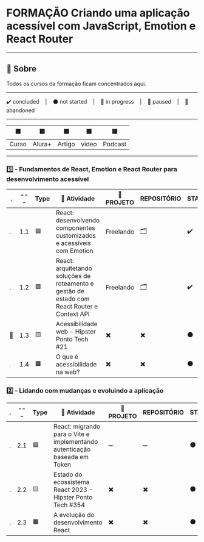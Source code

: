 # FORMAÇÃO Criando uma aplicação acessível com JavaScript, Emotion e React Router

---

## 📌 Sobre
  Todos os cursos da formação ficam concentrados aqui.

---

<p>
  ✔️ concluded &nbsp;&nbsp;&nbsp;|&nbsp;&nbsp;&nbsp;
  ⚫ not started &nbsp;&nbsp;&nbsp;|&nbsp;&nbsp;&nbsp;
  🔵 in progress &nbsp;&nbsp;&nbsp;|&nbsp;&nbsp;&nbsp;
  🔶 paused &nbsp;&nbsp;&nbsp;|&nbsp;&nbsp;&nbsp;
  🔴 abandoned 
</p>

---
| 🟪 | 🟦 | 🟫 | 🟥 | 🟨 |
| --- | --- | --- | --- | --- |
| Curso | Alura+ | Artigo | video | Podcast |

---

### 1️⃣ - Fundamentos de React, Emotion e React Router para desenvolvimento acessível
| . | --- | Type | 📘 Atividade | 🔗 PROJETO | REPOSITÓRIO | STATUS |
| --- | --- | --- | --- | --- | --- | --- |
| . | 1.1 | 🟪 | React: desenvolvendo componentes customizados e acessíveis com Emotion | Freelando | [🗂️](./React_ComponentesCustomizados_e_Acessiveis_com_Emotion/) | ✔️ |
| . | 1.2 | 🟪 | React: arquitetando soluções de roteamento e gestão de estado com React Router e Context API | Freelando | [🗂️](./React_Arquitetando_Solucoes_de_Roteamento_GestaoDeEstado_ReactRouter_ContextAPI/) | ✔️ |
| 🚩 | 1.3 | 🟨 | Acessibilidade web - Hipster Ponto Tech #21 | ✖️ | ✖️ | ⚫ |
| . | 1.4 | 🟫 | O que é acessibilidade na web? | ✖️ | ✖️ | ⚫ |



### 2️⃣ - Lidando com mudanças e evoluindo a aplicação

| . | --- | Type | 📘 Atividade | 🔗 PROJETO | REPOSITÓRIO | STATUS |
| --- | --- | --- | --- | --- | --- | --- |
| . | 2.1 | 🟪 | React: migrando para o Vite e implementando autenticação baseada em Token | ➖ | ➖ | ⚫ |
| . | 2.2 | 🟨 | Estado do ecossistema React 2023 - Hipster Ponto Tech #354 | ✖️ | ✖️ | ⚫ |
| . | 2.3 | 🟫 | A evolução do desenvolvimento React | ✖️ | ✖️ | ⚫ |

